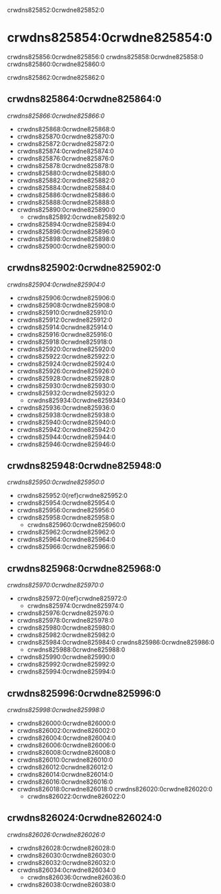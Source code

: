 crwdns825852:0crwdne825852:0
# crwdns825854:0crwdne825854:0

crwdns825856:0crwdne825856:0 crwdns825858:0crwdne825858:0 crwdns825860:0crwdne825860:0

crwdns825862:0crwdne825862:0

## crwdns825864:0crwdne825864:0
*crwdns825866:0crwdne825866:0*

- crwdns825868:0crwdne825868:0
- crwdns825870:0crwdne825870:0
- crwdns825872:0crwdne825872:0
- crwdns825874:0crwdne825874:0
- crwdns825876:0crwdne825876:0
- crwdns825878:0crwdne825878:0
- crwdns825880:0crwdne825880:0
- crwdns825882:0crwdne825882:0
- crwdns825884:0crwdne825884:0
- crwdns825886:0crwdne825886:0
- crwdns825888:0crwdne825888:0
- crwdns825890:0crwdne825890:0
  - crwdns825892:0crwdne825892:0
- crwdns825894:0crwdne825894:0
- crwdns825896:0crwdne825896:0
- crwdns825898:0crwdne825898:0
- crwdns825900:0crwdne825900:0

## crwdns825902:0crwdne825902:0

*crwdns825904:0crwdne825904:0*
- crwdns825906:0crwdne825906:0
- crwdns825908:0crwdne825908:0
- crwdns825910:0crwdne825910:0
- crwdns825912:0crwdne825912:0
- crwdns825914:0crwdne825914:0
- crwdns825916:0crwdne825916:0
- crwdns825918:0crwdne825918:0
- crwdns825920:0crwdne825920:0
- crwdns825922:0crwdne825922:0
- crwdns825924:0crwdne825924:0
- crwdns825926:0crwdne825926:0
- crwdns825928:0crwdne825928:0
- crwdns825930:0crwdne825930:0
- crwdns825932:0crwdne825932:0
  - crwdns825934:0crwdne825934:0
- crwdns825936:0crwdne825936:0
- crwdns825938:0crwdne825938:0
- crwdns825940:0crwdne825940:0
- crwdns825942:0crwdne825942:0
- crwdns825944:0crwdne825944:0
- crwdns825946:0crwdne825946:0

## crwdns825948:0crwdne825948:0

*crwdns825950:0crwdne825950:0*

- crwdns825952:0{ref}crwdne825952:0
- crwdns825954:0crwdne825954:0
- crwdns825956:0crwdne825956:0
- crwdns825958:0crwdne825958:0
  - crwdns825960:0crwdne825960:0
- crwdns825962:0crwdne825962:0
- crwdns825964:0crwdne825964:0
- crwdns825966:0crwdne825966:0

## crwdns825968:0crwdne825968:0

*crwdns825970:0crwdne825970:0*

- crwdns825972:0{ref}crwdne825972:0
  - crwdns825974:0crwdne825974:0
- crwdns825976:0crwdne825976:0
- crwdns825978:0crwdne825978:0
- crwdns825980:0crwdne825980:0
- crwdns825982:0crwdne825982:0
- crwdns825984:0crwdne825984:0 crwdns825986:0crwdne825986:0
  - crwdns825988:0crwdne825988:0
- crwdns825990:0crwdne825990:0
- crwdns825992:0crwdne825992:0
- crwdns825994:0crwdne825994:0

## crwdns825996:0crwdne825996:0

*crwdns825998:0crwdne825998:0*
- crwdns826000:0crwdne826000:0
- crwdns826002:0crwdne826002:0
- crwdns826004:0crwdne826004:0
- crwdns826006:0crwdne826006:0
- crwdns826008:0crwdne826008:0
- crwdns826010:0crwdne826010:0
- crwdns826012:0crwdne826012:0
- crwdns826014:0crwdne826014:0
- crwdns826016:0crwdne826016:0
- crwdns826018:0crwdne826018:0 crwdns826020:0crwdne826020:0
  - crwdns826022:0crwdne826022:0

## crwdns826024:0crwdne826024:0

*crwdns826026:0crwdne826026:0*

- crwdns826028:0crwdne826028:0
- crwdns826030:0crwdne826030:0
- crwdns826032:0crwdne826032:0
- crwdns826034:0crwdne826034:0
  - crwdns826036:0crwdne826036:0
- crwdns826038:0crwdne826038:0

